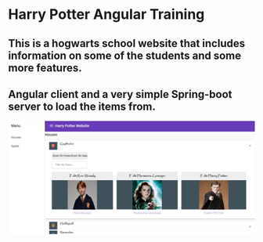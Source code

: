 # Harry Potter Angular Training


## This is a hogwarts school website that includes information on some of the students and some more features.
## Angular client and a very simple Spring-boot server to load the items from.

![Image of Yaktocat](https://raw.githubusercontent.com/yonisGit/harry-potter/spells-step2/harrypotter/src/assets/hp.JPG)
